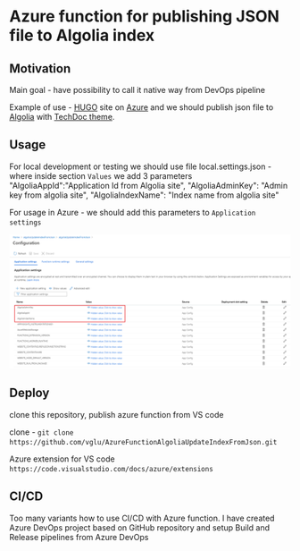 # Azure function for publishing JSON file to Algolia index

## Motivation

Main goal - have possibility to call it native way from DevOps pipeline

Example of use - [HUGO](https://gohugo.io/) site on [Azure](https://azure.microsoft.com/en-us/) and we should publish json file to [Algolia](https://www.algolia.com/) with [TechDoc theme](https://themes.gohugo.io/hugo-theme-techdoc/).

## Usage

For local development or testing we should use file
local.settings.json - where inside section `Values` we add 3 parameters
    "AlgoliaAppId":"Application Id from Algolia site",
    "AlgoliaAdminKey": "Admin key from algolia site",
    "AlgoliaIndexName": "Index name from algolia site"

For usage in Azure - we should add this parameters to `Application settings`

![Application settings](/static/azure-parameters.png)

## Deploy

clone this repository, publish azure function from VS code

clone - `git clone https://github.com/vglu/AzureFunctionAlgoliaUpdateIndexFromJson.git`

Azure extension for VS code `https://code.visualstudio.com/docs/azure/extensions`

## CI/CD

Too many variants how to use CI/CD with Azure function.
I have created Azure DevOps project based on GitHub repository and setup Build and Release pipelines from Azure DevOps
